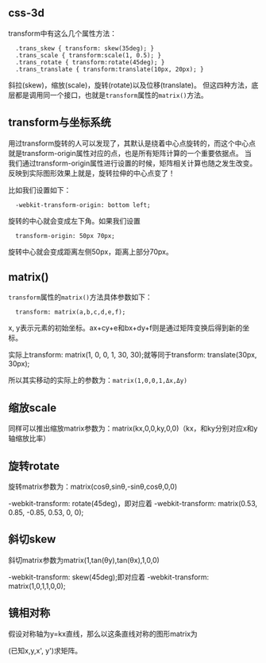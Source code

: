 css-3d
-
transform中有这么几个属性方法：
```
  .trans_skew { transform: skew(35deg); }
  .trans_scale { transform:scale(1, 0.5); }
  .trans_rotate { transform:rotate(45deg); }
  .trans_translate { transform:translate(10px, 20px); }
```
斜拉(skew)，缩放(scale)，旋转(rotate)以及位移(translate)。
但这四种方法，底层都是调用同一个接口，也就是`transform`属性的`matrix()`方法。

transform与坐标系统
-
用过transform旋转的人可以发现了，其默认是绕着中心点旋转的，而这个中心点就是transform-origin属性对应的点，也是所有矩阵计算的一个重要依据点。
当我们通过transform-origin属性进行设置的时候，矩阵相关计算也随之发生改变。反映到实际图形效果上就是，旋转拉伸的中心点变了！

比如我们设置如下：
```
  -webkit-transform-origin: bottom left;
```
旋转的中心就会变成左下角。如果我们设置
```
  transform-origin: 50px 70px;
```
旋转中心就会变成距离左侧50px，距离上部分70px。

matrix()
-
`transform`属性的`matrix()`方法具体参数如下：
```
  transform: matrix(a,b,c,d,e,f);
```
x, y表示元素的初始坐标。ax+cy+e和bx+dy+f则是通过矩阵变换后得到新的坐标。

实际上transform: matrix(1, 0, 0, 1, 30, 30);就等同于transform: translate(30px, 30px);

所以其实移动的实际上的参数为：`matrix(1,0,0,1,Δx,Δy)`

缩放scale
-
同样可以推出缩放matrix参数为：matrix(kx,0,0,ky,0,0)（kx，和ky分别对应x和y轴缩放比率）

旋转rotate
-
旋转matrix参数为：matrix(cosθ,sinθ,-sinθ,cosθ,0,0)

-webkit-transform: rotate(45deg)，即对应着 -webkit-transform: matrix(0.53, 0.85, -0.85, 0.53, 0, 0);

斜切skew
-
斜切matrix参数为matrix(1,tan(θy),tan(θx),1,0,0)

-webkit-transform: skew(45deg);即对应着 -webkit-transform: matrix(1,0,1,1,0,0);

镜相对称
-
假设对称轴为y=kx直线，那么以这条直线对称的图形matrix为

(已知x,y,x', y')求矩阵。

 
